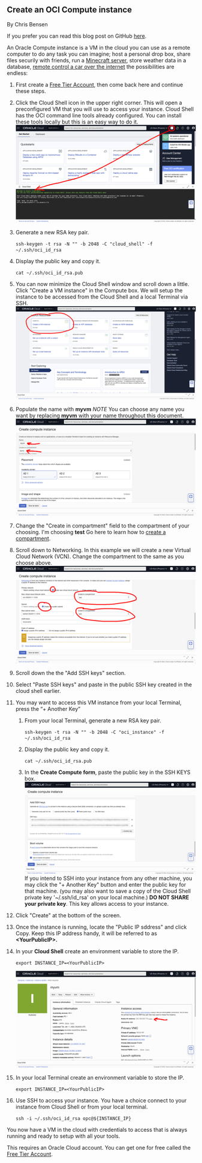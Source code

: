 ## Create an OCI Compute instance

By Chris Bensen

If you prefer you can read this blog post on GitHub [here](https://github.com/chrisbensen/chris-blogs/blob/main/HowTo/CreateInstance/CreateInstance.md).


An Oracle Compute instance is a VM in the cloud you can use as a remote computer to do any task you can imagine; host a personal drop box, share files securily with friends, run a [Minecraft server](https://recursive.codes/blog/post/1946), store weather data in a database, [remote control a car over the internet](https://www.youtube.com/playlist?list=PLPIzp-E1msrZ0WAvm20TkXtm7Hm5JnHxc) the possibilities are endless:


1. First create a [Free Tier Account](https://medium.com/oracledevs/create-an-oracle-always-free-cloud-account-bc6aa82c1397), then come back here and continue these steps.

1. Click the Cloud Shell icon in the upper right corner. This will open a preconfigured VM that you will use to access your instance. Cloud Shell has the OCI command line tools already configured. You can install these tools locally but this is an easy way to do it.
   ![](images/CloudShell.png)

1. Generate a new RSA key pair.
   ```
   ssh-keygen -t rsa -N "" -b 2048 -C "cloud_shell" -f ~/.ssh/oci_id_rsa
   ```

1. Display the public key and copy it.
   ```
   cat ~/.ssh/oci_id_rsa.pub
   ```

1. You can now minimize the Cloud Shell window and scroll down a little. Click "Create a VM instance" in the Compute box. We will setup the instance to be accessed from the Cloud Shell and a local Terminal via SSH.
   ![](images/CreateCompute.png)

1. Populate the name with **myvm** *NOTE* You can choose any name you want by replacing **myvm** with your name throughout this document.
   ![](images/ComputeFormCreate.png)

1. Change the "Create in compartment" field to the compartment of your choosing. I'm choosing **test** Go here to learn how to [create a compartment](https://chrisbensen.medium.com/create-a-oracle-cloud-compartment-22b090100914).

1. Scroll down to Networking. In this example we will create a new Virtual Cloud Network (VCN). Change the compartment to the same as you choose above.
  ![](images/CreateComputeFormVCN.png)

1. Scroll down the the "Add SSH keys" section.

1. Select "Paste SSH keys" and paste in the public SSH key created in the cloud shell earlier.

1. You may want to access this VM instance from your local Terminal, press the “+ Another Key”
   1. From your local Terminal, generate a new RSA key pair.
      ```
      ssh-keygen -t rsa -N "" -b 2048 -C "oci_instance" -f ~/.ssh/oci_id_rsa
      ```

   1. Display the public key and copy it.
      ```
      cat ~/.ssh/oci_id_rsa.pub
      ```

   1. In the **Create Compute form**, paste the public key in the SSH KEYS box.
      ![](images/CreateComputeFormSSH.png)
      If you intend to SSH into your instance from any other machine, you may click the "+ Another Key" button and enter the public key for that machine.
      (you may also want to save a copy of the Cloud Shell private key '~/.ssh/id_rsa' on your local machine.)
      **DO NOT SHARE your private key**.  This key allows access to your instance.

1. Click "Create" at the bottom of the screen.

1. Once the instance is running, locate the "Public IP sddress" and click Copy.
Keep this IP address handy, it will be referred to as **\<YourPublicIP>.**

1. In your **Cloud Shell** create an environment variable to store the IP.
   ```
   export INSTANCE_IP=<YourPublicIP>
   ```
   ![](images/ComputeSaveComputeIp.png)

1. In your local Terminal create an environment variable to store the IP.
   ```
   export INSTANCE_IP=<YourPublicIP>
   ```

1. Use SSH to access your instance.
   You have a choice connect to your instance from Cloud Shell or from your local terminal.
   ```
   ssh -i ~/.ssh/oci_id_rsa opc@${INSTANCE_IP}
   ```

You now have a VM in the cloud with credentials to access that is always running and ready to setup with all your tools.

This requires an Oracle Cloud account. You can get one for free called the [Free Tier Account](https://medium.com/oracledevs/create-an-oracle-always-free-cloud-account-bc6aa82c1397).
